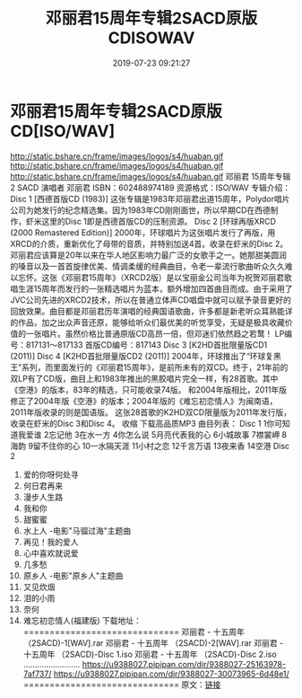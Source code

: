 ﻿---
title: 邓丽君15周年专辑2SACD原版CDISOWAV
date: 2019-07-23 09:21:27
categories: WAV车载音乐、镜像
tags: 国语流行
---
# 邓丽君15周年专辑2SACD原版CD[ISO/WAV]

http://static.bshare.cn/frame/images/logos/s4/huaban.gif
http://static.bshare.cn/frame/images/logos/s4/huaban.gif
http://static.bshare.cn/frame/images/logos/s4/huaban.gif
邓丽君 15周年专辑 2
SACD
演唱者 邓丽君
ISBN：602488974189
资源格式：ISO/WAV
专辑介绍：
Disc 1
[西德首版CD (1983)]
这张专辑是1983年邓丽君出道15周年，Polydor唱片公司为她发行的纪念精选集。因为1983年CD刚刚面世，所以早期CD在西德制作，虾米这里的Disc
1即是西德首版CD的压制资源。
Disc 2
[环球再版XRCD (2000 Remastered Edition)]
2000年，环球唱片为这张唱片发行了再版，用XRCD的介质，重新优化了母带的音质，并特别加送4首。收录在虾米的Disc
2。
邓丽君应该算是20年以来在华人地区影响力最广泛的女歌手之一。她那甜美圆润的嗓音以及一首首旋律优美、情调柔缓的经典曲目，令老一辈流行歌曲听众久久难以忘怀。这张《邓丽君15周年》（XRCD2版）是以宝丽金公司当年为祝贺邓丽君歌唱生涯15周年而发行的一张精选唱片为蓝本，额外增加四首曲目而成。由于采用了JVC公司先进的XRCD2技术，所以在普通立体声CD唱盘中就可以赋予录音更好的回放效果。曲目都是邓丽君历年演唱的经典国语歌曲，许多都是新老听众耳熟能详的作品，加之出众声音还原，能够给听众们最优美的听觉享受，无疑是极具收藏价值的一张唱片。虽然价格比普通原版CD高昂一倍，但邓迷们依然趋之若鹜！
LP编号：817131～817133
首版CD编号：817143
Disc 3
[K2HD首批限量版CD1 (2011)]
Disc 4
[K2HD首批限量版CD2 (2011)]
2004年，环球推出了“环球复黑王”系列，而里面发行的《邓丽君15周年》，是前所未有的双CD。终于，21年前的双LP有了CD版，曲目上和1983年推出的黑胶唱片完全一样，有28首歌。其中《空港》的版本，83年的精选，只可能收录74版。
和2004年版相比，2011年版修正了2004年版《空港》的版本；2004年版的《难忘初恋情人》为闽南语，2011年版收录的则是国语版。
这张28首歌的K2HD双CD限量版为2011年发行版，收录在虾米的Disc 3和Disc 4。
收缩
下载高品质MP3
曲目列表：
Disc 1
1你可知道我爱谁
2忘记他
3在水一方
4你怎么说
5月亮代表我的心
6小城故事
7襟裳岬
8海韵
9留不住你的心
10一水隔天涯
11小村之恋
12千言万语
13夜来香
14空港
Disc 2
01. 爱的你呀何处寻
02. 何日君再来
03. 漫步人生路
04. 我和你
05. 甜蜜蜜
06. 水上人 -电影"马骝过海"主题曲
07. 再见！我的爱人
08. 心中喜欢就说爱
09. 几多愁
10. 原乡人 -电影"原乡人"主题曲
11. 又见炊烟
12. 泪的小雨
13. 奈何
14. 难忘初恋情人(福建版)
下载地址：
==============================
邓丽君 - 十五周年 （2SACD)-1[WAV].rar
邓丽君 - 十五周年 （2SACD)-2[WAV].rar
邓丽君 - 十五周年 （2SACD)-Disc
1.iso
邓丽君 - 十五周年 （2SACD)-Disc 2.iso
.........................
https://u9388027.pipipan.com/dir/9388027-25163978-7af737/
https://u9388027.pipipan.com/dir/9388027-30073965-6d48e1/
==============================
原文：[链接](https://blog.sina.com.cn/s/blog_1647c7e7601030erk.html)